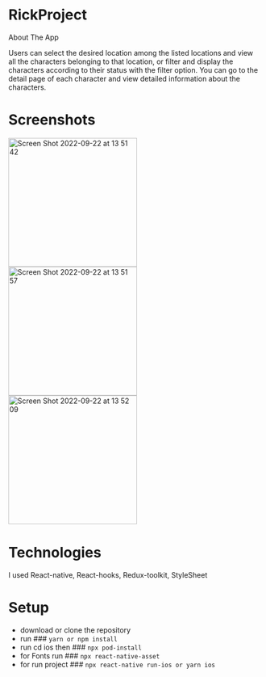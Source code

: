 # RickProject

About The App

Users can select the desired location among the listed locations and view all the characters belonging to that location, 
or filter and display the characters according to their status with the filter option. 
You can go to the detail page of each character and view detailed information about the characters.

# Screenshots
<img width="255" alt="Screen Shot 2022-09-22 at 13 51 42" src="https://user-images.githubusercontent.com/58766235/191728770-e955d9a8-61e8-4942-b5c0-a6201ed14917.png"><img width="255" alt="Screen Shot 2022-09-22 at 13 51 57" src="https://user-images.githubusercontent.com/58766235/191728723-8d8cdf23-5aee-4f77-a10a-188131e9854a.png"><img width="255" alt="Screen Shot 2022-09-22 at 13 52 09" src="https://user-images.githubusercontent.com/58766235/191728380-7d42b98f-24c9-4e83-86ec-38d20a6768ee.png">

# Technologies
 I used React-native, React-hooks, Redux-toolkit, StyleSheet

# Setup

* download or clone the repository
* run ### `yarn or npm install`
* run cd ios then  ### `npx pod-install`
* for Fonts run ### `npx react-native-asset`
* for run project ### `npx react-native run-ios or yarn ios`
